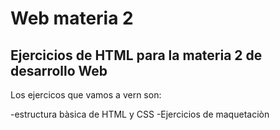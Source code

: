 # Web materia 2
## Ejercicios de HTML  para la materia 2 de desarrollo Web

Los ejercicos que vamos a vern son:


-estructura bàsica de HTML y CSS
-Ejercicios de maquetaciòn